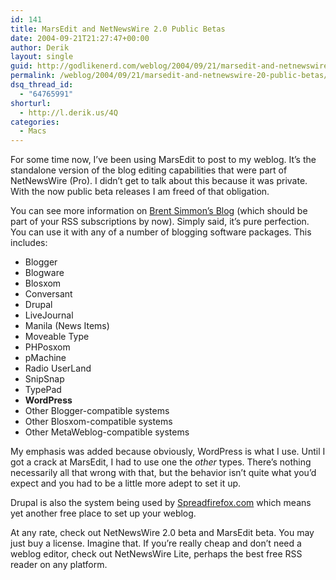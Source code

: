 ```yaml
---
id: 141
title: MarsEdit and NetNewsWire 2.0 Public Betas
date: 2004-09-21T21:27:47+00:00
author: Derik
layout: single
guid: http://godlikenerd.com/weblog/2004/09/21/marsedit-and-netnewswire-20-public-betas/
permalink: /weblog/2004/09/21/marsedit-and-netnewswire-20-public-betas/
dsq_thread_id:
  - "64765991"
shorturl:
  - http://l.derik.us/4Q
categories:
  - Macs
---
```

For some time now, I&#8217;ve been using MarsEdit to post to my weblog. It&#8217;s the standalone version of the blog editing capabilities that were part of NetNewsWire (Pro). I didn&#8217;t get to talk about this because it was private. With the now public beta releases I am freed of that obligation.

You can see more information on [Brent Simmon&#8217;s Blog](http://www.inessential.com/?comments=1&postid=2901) (which should be part of your RSS subscriptions by now). Simply said, it&#8217;s pure perfection. You can use it with any of a number of blogging software packages. This includes:

  * Blogger
  * Blogware
  * Blosxom
  * Conversant
  * Drupal
  * LiveJournal
  * Manila (News Items)
  * Moveable Type
  * PHPosxom
  * pMachine
  * Radio UserLand
  * SnipSnap
  * TypePad
  * **WordPress**
  * Other Blogger-compatible systems
  * Other Blosxom-compatible systems
  * Other MetaWeblog-compatible systems

My emphasis was added because obviously, WordPress is what I use. Until I got a crack at MarsEdit, I had to use one the _other_ types. There&#8217;s nothing necessarily all that wrong with that, but the behavior isn&#8217;t quite what you&#8217;d expect and you had to be a little more adept to set it up.

Drupal is also the system being used by [Spreadfirefox.com](http://spreadfirefox.com) which means yet another free place to set up your weblog.

At any rate, check out NetNewsWire 2.0 beta and MarsEdit beta. You may just buy a license. Imagine that. If you&#8217;re really cheap and don&#8217;t need a weblog editor, check out NetNewsWire Lite, perhaps the best free RSS reader on any platform.